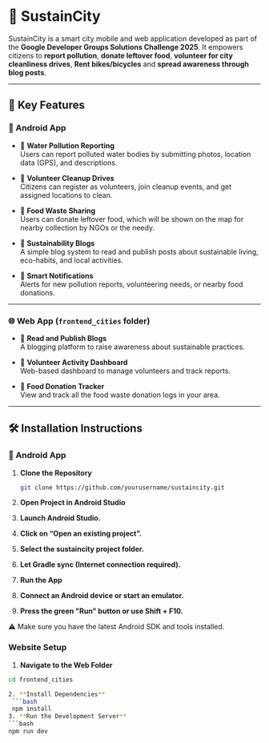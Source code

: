 # 🌱 SustainCity

SustainCity is a smart city mobile and web application developed as part of the **Google Developer Groups Solutions Challenge 2025**. 
It empowers citizens to **report pollution**, **donate leftover food**, **volunteer for city cleanliness drives**, **Rent bikes/bicycles** and **spread awareness through blog posts**.

---

## 🚀 Key Features

### 📱 Android App
- 📍 **Water Pollution Reporting**  
  Users can report polluted water bodies by submitting photos, location data (GPS), and descriptions.

- 🤝 **Volunteer Cleanup Drives**  
  Citizens can register as volunteers, join cleanup events, and get assigned locations to clean.

- 🍱 **Food Waste Sharing**  
  Users can donate leftover food, which will be shown on the map for nearby collection by NGOs or the needy.

- 📝 **Sustainability Blogs**  
  A simple blog system to read and publish posts about sustainable living, eco-habits, and local activities.

- 🔔 **Smart Notifications**  
  Alerts for new pollution reports, volunteering needs, or nearby food donations.

---

### 🌐 Web App (`frontend_cities` folder)
- 📰 **Read and Publish Blogs**  
  A blogging platform to raise awareness about sustainable practices.

- 🧼 **Volunteer Activity Dashboard**  
  Web-based dashboard to manage volunteers and track reports.

- 🍛 **Food Donation Tracker**  
  View and track all the food waste donation logs in your area.

---

## 🛠️ Installation Instructions

### 🔧 Android App

1. **Clone the Repository**
   ```bash
   git clone https://github.com/yourusername/sustaincity.git

2. **Open Project in Android Studio**

3. **Launch Android Studio.**

4. **Click on “Open an existing project”.**

5. **Select the sustaincity project folder.**

6. **Let Gradle sync (Internet connection required).**

7. **Run the App**

8. **Connect an Android device or start an emulator.**

9. **Press the green "Run" button or use Shift + F10.**

⚠️ Make sure you have the latest Android SDK and tools installed.

### Website Setup
1. **Navigate to the Web Folder**
  ```bash
  cd frontend_cities

2. **Install Dependencies**
   ```bash
   npm install
3. **Run the Development Server**
  ```bash
  npm run dev
